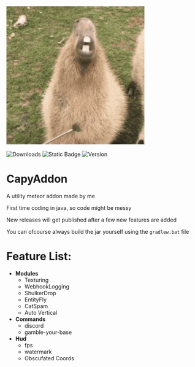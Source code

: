 <img src="./src/main/resources/assets/template/icon.png" alt="Logo" width="360" height="360">

<a><img src="https://img.shields.io/github/downloads/CapyKing10/CapyAddon/total?style=for-the-badge" alt="Downloads"/></a>
<img alt="Static Badge" src="https://img.shields.io/badge/CapyAddon%20Support?style=for-the-badge&color=%23ed9a3b&link=https%3A%2F%2Fdsc.gg%2Fcapyking10">
![Version](https://img.shields.io/badge/Version-1.20.4?style=for-the-badge&color=%23ed9a3b)


# CapyAddon

A utility meteor addon made by me

First time coding in java, so code might be messy

New releases will get published after a few new features are added

You can ofcourse always build the jar yourself using the `gradlew.bat` file

# Feature List:
- **Modules**
    - Texturing
    - WebhookLogging
    - ShulkerDrop
    - EntityFly
    - CatSpam
    - Auto Vertical
- **Commands**
   - discord
   - gamble-your-base
- **Hud**
   - fps
   - watermark
   - Obscufated Coords
